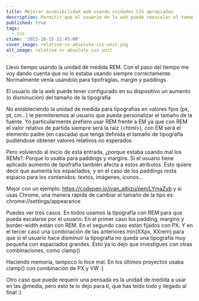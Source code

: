 ```yaml
---
title: Mejorar accesibilidad web usando unidades CSS apropiadas
description: Permitir que el usuario de la web puede reescalar el tamaño de la tipografía sin afectar al resto de elementos usando unidades CSS apropiadas
published: true
tags:
  - css
ctime: '2022-10-15 22:45:00'
cover_image: relative-vs-absolute-css-unit.png
alt_image: relative vs absolute css unit
---
```


Llevo tiempo usando la unidad de medida REM. Con el paso del tiempo me voy dando cuenta que no lo estaba usando siempre correctamente. Normalmente venía usándolo para tipofragías, margin y paddings

El usuario de la web puede tener configurado en su dispositivo un aumento (o disminución) del tamaño de la tipografía

No estableciendo la unidad de medida para tipografías en valores fijos (px, pt, cm...) le permiteremos al usuario que pueda personalizar el tamaño de la fuente. Yo particularmente prefiero usar REM frente a EM ya que con REM el valor relativo de partida siempre será la raiz (&lt;html&gt;), con EM será el elemento padre (en cascada) que tenga definida el tamaño de tipografía pudiéndose obtener valores relativos no esperados

Pero volviendo al inicio de esta entrada, ¿porque estaba usando mal los REMs?. Porque lo usaba para paddings y margins. Si el usuario tiene aplicado aumento de tipofrafía también afecta a estos atributos. Esto quiere decir que aumenta los espaciados, y en el caso de los paddings resta espacio para los contenidos: textos, imágenes, iconos...

Mejor con un ejemplo: https://codepen.io/ivan_albizu/pen/LYmaZyb y si usas Chrome, una manera rápida de cambiar el tamaño de la tipo es: chrome://settings/appearance

Puedes ver tres casos. En todos usamos la tipografía con REM para que pueda escalarse por el usuario. En el primer caso los padding, margins y border-width están con REM. En el segundo caso están fijados con PX. Y en el tercer caso una combinación de las anteriores min(XXpx, XXrem) para que si el usuario hace disminuir la tipografía no queda una tipografía muy pequeña con espaciados grandes. Esto ya lo dejo que investigues con otras combinaciones, como clamp()

Haciendo memoria, tampoco lo hice mal. En los últimos proyectos usaba clamp() con combinación de PX y VW :)

Otro caso que puede requerir una pensada es la unidad de medida a usar en las @media, pero esto te lo dejo para tí, que has leído todo y llegado al final :)
